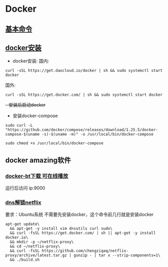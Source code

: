 # Docker 
## [基本命令](https://github.com/chengziqaq/Docker/blob/master/docker-basic-command.md)
## [docker安装](https://blog.csdn.net/m0_37607365/article/details/79811086)
- docker安装:
国内:  
```
curl -sSL https://get.daocloud.io/docker | sh && sudo systemctl start docker
```
国外:    
```
curl -sSL https://get.docker.com/ | sh && sudo systemctl start docker
```
~~- 安装后启动docker~~

- 安装docker-compose
```
sudo curl -L "https://github.com/docker/compose/releases/download/1.25.5/docker-compose-$(uname -s)-$(uname -m)" -o /usr/local/bin/docker-compose
```
```
sudo chmod +x /usr/local/bin/docker-compose  
```
## docker amazing软件
### [docker-bt下载 可在线播放](https://github.com/asapach/peerflix-server/blob/master/Docker.md)
运行后访问 ip:9000
### [dns解锁netflix](https://github.com/chengziqaq/netflix-proxy)
要求：Ubuntu系统 不需要先安装docker，这个命令前几行就是安装docker
```docker
apt-get update\
  && apt-get -y install vim dnsutils curl sudo\
  && curl -fsSL https://get.docker.com/ | sh || apt-get -y install docker.io\
  && mkdir -p ~/netflix-proxy\
  && cd ~/netflix-proxy\
  && curl -fsSL https://github.com/chengziqaq/netflix-proxy/archive/latest.tar.gz | gunzip - | tar x --strip-components=1\
  && ./build.sh
```













